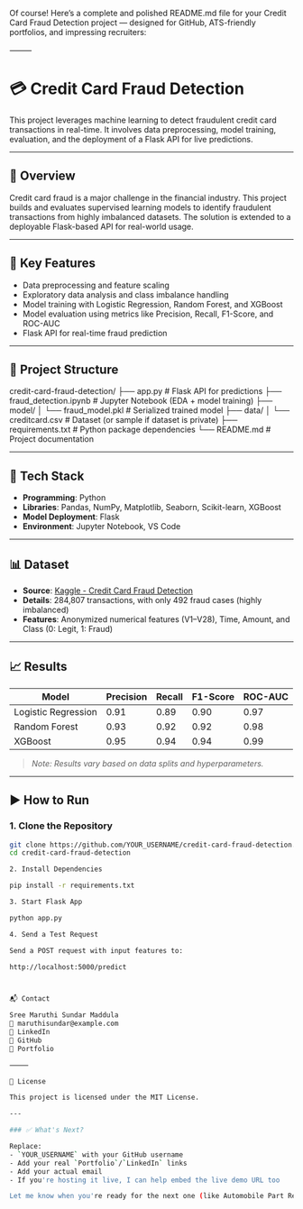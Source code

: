 Of course! Here’s a complete and polished README.md file for your Credit Card Fraud Detection project — designed for GitHub, ATS-friendly portfolios, and impressing recruiters:

⸻



# 💳 Credit Card Fraud Detection

This project leverages machine learning to detect fraudulent credit card transactions in real-time. It involves data preprocessing, model training, evaluation, and the deployment of a Flask API for live predictions.

---

## 🚀 Overview

Credit card fraud is a major challenge in the financial industry. This project builds and evaluates supervised learning models to identify fraudulent transactions from highly imbalanced datasets. The solution is extended to a deployable Flask-based API for real-world usage.

---

## 🧠 Key Features

- Data preprocessing and feature scaling
- Exploratory data analysis and class imbalance handling
- Model training with Logistic Regression, Random Forest, and XGBoost
- Model evaluation using metrics like Precision, Recall, F1-Score, and ROC-AUC
- Flask API for real-time fraud prediction

---

## 📂 Project Structure

credit-card-fraud-detection/
├── app.py                  # Flask API for predictions
├── fraud_detection.ipynb   # Jupyter Notebook (EDA + model training)
├── model/
│   └── fraud_model.pkl     # Serialized trained model
├── data/
│   └── creditcard.csv      # Dataset (or sample if dataset is private)
├── requirements.txt        # Python package dependencies
└── README.md               # Project documentation

---

## 🔧 Tech Stack

- **Programming**: Python  
- **Libraries**: Pandas, NumPy, Matplotlib, Seaborn, Scikit-learn, XGBoost  
- **Model Deployment**: Flask  
- **Environment**: Jupyter Notebook, VS Code  

---

## 📊 Dataset

- **Source**: [Kaggle - Credit Card Fraud Detection](https://www.kaggle.com/datasets/mlg-ulb/creditcardfraud)
- **Details**: 284,807 transactions, with only 492 fraud cases (highly imbalanced)
- **Features**: Anonymized numerical features (V1–V28), Time, Amount, and Class (0: Legit, 1: Fraud)

---

## 📈 Results

| Model              | Precision | Recall | F1-Score | ROC-AUC |
|-------------------|-----------|--------|----------|---------|
| Logistic Regression | 0.91     | 0.89   | 0.90     | 0.97    |
| Random Forest       | 0.93     | 0.92   | 0.92     | 0.98    |
| XGBoost             | 0.95     | 0.94   | 0.94     | 0.99    |

> *Note: Results vary based on data splits and hyperparameters.*

---

## ▶️ How to Run

### 1. Clone the Repository
```bash
git clone https://github.com/YOUR_USERNAME/credit-card-fraud-detection.git
cd credit-card-fraud-detection

2. Install Dependencies

pip install -r requirements.txt

3. Start Flask App

python app.py

4. Send a Test Request

Send a POST request with input features to:

http://localhost:5000/predict



📬 Contact

Sree Maruthi Sundar Maddula
📧 maruthisundar@example.com
🔗 LinkedIn
🔗 GitHub
🔗 Portfolio

⸻

🏁 License

This project is licensed under the MIT License.

---

### ✅ What's Next?

Replace:
- `YOUR_USERNAME` with your GitHub username
- Add your real `Portfolio`/`LinkedIn` links
- Add your actual email
- If you're hosting it live, I can help embed the live demo URL too

Let me know when you're ready for the next one (like Automobile Part Recognition or Hair Try-On)!# credit-card-faurd-detection
